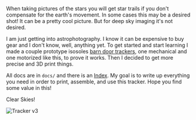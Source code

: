 When taking pictures of the stars you will get star trails if you don't compensate for the earth's movement.  In some cases this may be a desired shot!  It can be a pretty cool picture.  But for deep sky imaging it's not desired.

I am just getting into astrophotography.  I know it can be expensive to buy gear and I don't know, well, anything yet.  To get started and start learning I made a couple prototype isosoles [barn door trackers](https://en.wikipedia.org/wiki/Barn_door_tracker), one mechanical and one motorized like this, to prove it works.  Then I decided to get more precise and 3D print things.

All docs are in `docs/` and there is an [Index](docs/00-index.md).  My goal is to write up everything you need in order to print, assemble, and use this tracker.  Hope you find some value in this!

Clear Skies!

![Tracker v3](images/Tracker-v3.png)